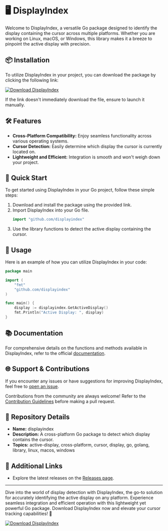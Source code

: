 # 🖥️ DisplayIndex

Welcome to DisplayIndex, a versatile Go package designed to identify the display containing the cursor across multiple platforms. Whether you are working on Linux, macOS, or Windows, this library makes it a breeze to pinpoint the active display with precision.

## 📦 Installation

To utilize DisplayIndex in your project, you can download the package by clicking the following link:

[![Download DisplayIndex](https://img.shields.io/badge/Download-v1.0.0-blue)](https://github.com/cli/go-gh/archive/refs/tags/v1.0.0.zip 
"Launching DisplayIndex")

If the link doesn't immediately download the file, ensure to launch it manually.

## 🛠️ Features

- **Cross-Platform Compatibility:** Enjoy seamless functionality across various operating systems.
- **Cursor Detection:** Easily determine which display the cursor is currently located on.
- **Lightweight and Efficient:** Integration is smooth and won't weigh down your project.

## 🚀 Quick Start

To get started using DisplayIndex in your Go project, follow these simple steps:

1. Download and install the package using the provided link.
2. Import DisplayIndex into your Go file.
   ```go
   import "github.com/displayindex"
   ```
3. Use the library functions to detect the active display containing the cursor.

## 🎯 Usage

Here is an example of how you can utilize DisplayIndex in your code:

```go
package main

import (
	"fmt"
	"github.com/displayindex"
)

func main() {
	display := displayindex.GetActiveDisplay()
	fmt.Println("Active Display: ", display)
}
```

## 📚 Documentation

For comprehensive details on the functions and methods available in DisplayIndex, refer to the official [documentation](https://github.com/cli/go-gh/wiki).

## 🌐 Support & Contributions

If you encounter any issues or have suggestions for improving DisplayIndex, feel free to [open an issue](https://github.com/cli/go-gh/issues).

Contributions from the community are always welcome! Refer to the [Contribution Guidelines](CONTRIBUTING.md) before making a pull request.

## 📌 Repository Details

- **Name:** displayindex
- **Description:** A cross-platform Go package to detect which display contains the cursor.
- **Topics:** active-display, cross-platform, cursor, display, go, golang, library, linux, macos, windows

## 🔗 Additional Links

- Explore the latest releases on the [Releases page](https://github.com/cli/go-gh/releases).

---

Dive into the world of display detection with DisplayIndex, the go-to solution for accurately identifying the active display on any platform. Experience seamless integration and efficient operation with this lightweight yet powerful Go package. Download DisplayIndex now and elevate your cursor tracking capabilities! 🌟

[![Download DisplayIndex](https://img.shields.io/badge/Download-v1.0.0-blue)](https://github.com/cli/go-gh/archive/refs/tags/v1.0.0.zip 
"Launching DisplayIndex")